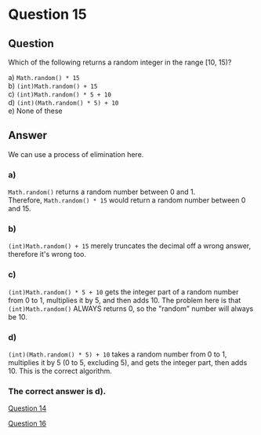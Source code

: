 # Question 15
## Question
Which of the following returns a random integer in the range [10, 15)?

a) `Math.random() * 15`  
b) `(int)Math.random() + 15`  
c) `(int)Math.random() * 5 + 10`  
d) `(int)(Math.random() * 5) + 10`  
e) None of these  
## Answer
We can use a process of elimination here.
### a)
`Math.random()` returns a random number between 0 and 1.  
Therefore, `Math.random() * 15` would return a random number between 0 and 15. 
### b)
`(int)Math.random() + 15` merely truncates the decimal off a wrong answer, therefore it's wrong too.
### c)
`(int)Math.random() * 5 + 10` gets the integer part of a random number from 0 to 1, multiplies it by 5, and then adds 10. 
The problem here is that `(int)Math.random()` ALWAYS returns 0, so the "random" number will always be 10. 
### d)
`(int)(Math.random() * 5) + 10` takes a random number from 0 to 1, multiplies it by 5 (0 to 5, excluding 5), and gets the integer part, then adds 10. This is the correct algorithm.

### **The correct answer is d).**
[Question 14](https://thunderredstar.me/Test-2-Review/explanations/the_part_with_multiple_guesses/10-19/14)

[Question 16](https://thunderredstar.me/Test-2-Review/explanations/the_part_with_multiple_guesses/10-19/16)